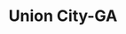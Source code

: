 ---
title: Union City-GA
slug: union-city-ga
f_state:
- cms/state/georgia.md
f_locations:
- cms/payday-loan/advance-america-2769.md
- cms/payday-loan/atlanta-check-cashers-4882.md
- cms/payday-loan/atlanta-check-cashers-4885.md
- cms/payday-loan/first-america-cash-advance-18381.md
- cms/payday-loan/xtrabucks-28939.md
updated-on: '2024-05-30T13:41:28.615Z'
created-on: '2024-05-30T13:41:28.615Z'
published-on: '2024-05-30T13:54:32.469Z'
f_city: Union City
layout: '[city].html'
tags: city
---